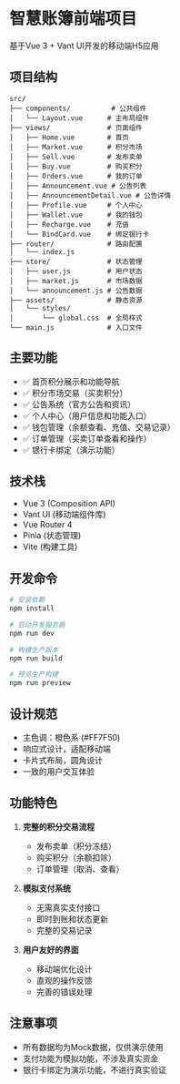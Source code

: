 # 智慧账簿前端项目

基于Vue 3 + Vant UI开发的移动端H5应用

## 项目结构

```
src/
├── components/          # 公共组件
│   └── Layout.vue      # 主布局组件
├── views/              # 页面组件
│   ├── Home.vue        # 首页
│   ├── Market.vue      # 积分市场
│   ├── Sell.vue        # 发布卖单
│   ├── Buy.vue         # 购买积分
│   ├── Orders.vue      # 我的订单
│   ├── Announcement.vue # 公告列表
│   ├── AnnouncementDetail.vue # 公告详情
│   ├── Profile.vue     # 个人中心
│   ├── Wallet.vue      # 我的钱包
│   ├── Recharge.vue    # 充值
│   └── BindCard.vue    # 绑定银行卡
├── router/             # 路由配置
│   └── index.js
├── store/              # 状态管理
│   ├── user.js         # 用户状态
│   ├── market.js       # 市场数据
│   └── announcement.js # 公告数据
├── assets/             # 静态资源
│   └── styles/
│       └── global.css  # 全局样式
└── main.js             # 入口文件
```

## 主要功能

- ✅ 首页积分展示和功能导航
- ✅ 积分市场交易（买卖积分）
- ✅ 公告系统（官方公告和资讯）
- ✅ 个人中心（用户信息和功能入口）
- ✅ 钱包管理（余额查看、充值、交易记录）
- ✅ 订单管理（买卖订单查看和操作）
- ✅ 银行卡绑定（演示功能）

## 技术栈

- Vue 3 (Composition API)
- Vant UI (移动端组件库)
- Vue Router 4
- Pinia (状态管理)
- Vite (构建工具)

## 开发命令

```bash
# 安装依赖
npm install

# 启动开发服务器
npm run dev

# 构建生产版本
npm run build

# 预览生产构建
npm run preview
```

## 设计规范

- 主色调：橙色系 (#FF7F50)
- 响应式设计，适配移动端
- 卡片式布局，圆角设计
- 一致的用户交互体验

## 功能特色

1. **完整的积分交易流程**
   - 发布卖单（积分冻结）
   - 购买积分（余额扣除）
   - 订单管理（取消、查看）

2. **模拟支付系统**
   - 无需真实支付接口
   - 即时到账和状态更新
   - 完整的交易记录

3. **用户友好的界面**
   - 移动端优化设计
   - 直观的操作反馈
   - 完善的错误处理

## 注意事项

- 所有数据均为Mock数据，仅供演示使用
- 支付功能为模拟功能，不涉及真实资金
- 银行卡绑定为演示功能，不进行真实验证